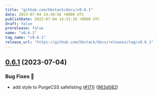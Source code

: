 ```yaml
---
title: "github.com/hbstack/docs/v0.6.1"
date: 2023-07-04 14:30:56 +0000 UTC
publishDate: 2023-07-04 14:31:16 +0000 UTC
draft: false
prerelease: false
name: "v0.6.1"
tag_name: "v0.6.1"
release_url: "https://github.com/hbstack/docs/releases/tag/v0.6.1"
---
```


## [0.6.1](https://github.com/hbstack/docs/compare/v0.6.0...v0.6.1) (2023-07-04)


### Bug Fixes 🐞

* add style to PurgeCSS safelisting ([#171](https://github.com/hbstack/docs/issues/171)) ([963d082](https://github.com/hbstack/docs/commit/963d082117b9c50421b069fb1902d9dcbba12c56))
